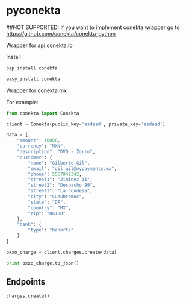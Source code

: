 pyconekta
=========

##NOT SUPPORTED: If you want to implement conekta wrapper go to https://github.com/conekta/conekta-python


Wrapper for api.conekta.io

Install

```sh
pip install conekta
```

```sh
easy_install conekta
```

Wrapper for conekta.mx


For example:

```python
from conekta import Conekta

client = Conekta(public_key='asdasd', private_key='asdasd')

data = {
    "amount": 10000,
    "currency": "MXN",
    "description": "DVD - Zorro",
    "customer": {
        "name": "Gilberto Gil",
        "email": "gil.gil@mypayments.mx",
        "phone": 5567942342,
        "street1": "Jiminez 11",
        "street2": "Despacho 99",
        "street3": "La Condesa",
        "city": "Cuauhtemoc",
        "state": "DF",
        "country": "MX",
        "zip": "06100"
    },
    "bank": {
        "type": "banorte"
    }
}

oxxo_charge = client.charges.create(data)

print oxxo_charge.to_json()

```

## Endpoints

```
charges.create()
```
